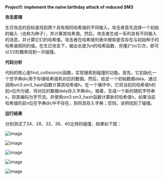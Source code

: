 **Project1: implement the naïve birthday attack of reduced SM3**

**攻击原理**

生日攻击的目标是找到两个具有相同哈希值的不同输入。攻击者首先选择一个初始的输入（也称为种子），并计算其哈希值。然后，攻击者生成一系列具有不同输入的消息，并计算它们的哈希值。攻击者在哈希值列表中搜索是否存在与初始种子的哈希值相同的值。在生日攻击下，输出长度为n的哈希函数，穷搜2^(n/2)次，即可以1/2的概率找到一次碰撞。

**代码分析**

代码的核心是find_collision(n)函数，实现搜索到碰撞的功能。首先，它初始化一个空字典dic用于存储哈希值和对应的数据。然后，给定一个初始数据data，通过调用sm3.sm3_hash函数计算其哈希值h。在一个循环中，它将当前的哈希值h的前n位作为键，将对应的数据data存入字典dic。接着，生成一个新的随机字符串s，将其编码为字节流，并使用sm3.sm3_hash函数计算新的哈希值h。如果当前哈希值的前n位在字典dic中不存在，则将其存入字典；否则，说明找到了碰撞。

**运行结果**

分别测试了24、28、32、36、40比特的碰撞，结果如下图：

![image](https://github.com/suibianchun/cxcysj/assets/138552183/16dce878-4c1e-44f2-ae9b-ea681c600ac4)

![image](https://github.com/suibianchun/cxcysj/assets/138552183/ea062735-bdc4-4690-b379-7286621445e2)

![image](https://github.com/suibianchun/cxcysj/assets/138552183/7e29d106-d637-45d5-a977-e33840b64e72)

![image](https://github.com/suibianchun/cxcysj/assets/138552183/d2b75e7c-e39a-4a09-be66-ed7ab0ba29ca)

![image](https://github.com/suibianchun/cxcysj/assets/138552183/9502d755-13e2-4bfd-b4c7-2994f347da4f)



